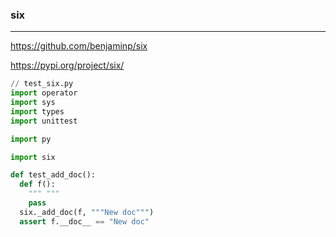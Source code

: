 ### six
---
https://github.com/benjaminp/six

https://pypi.org/project/six/

```py
// test_six.py
import operator
import sys
import types
import unittest

import py

import six

def test_add_doc():
  def f():
    """ """
    pass
  six._add_doc(f, """New doc""")
  assert f.__doc__ == "New doc"
```

```
```

```
```



